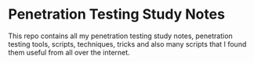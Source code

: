 # Penetration Testing Study Notes

This repo contains all my penetration testing study notes, penetration testing tools, scripts, techniques, tricks and also many scripts that I found them useful from all over the internet.
